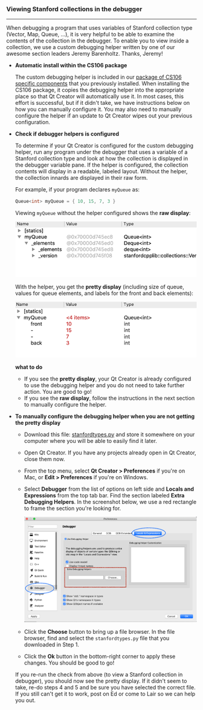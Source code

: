 ### Viewing Stanford collections in the debugger

***

When debugging a program that uses variables of Stanford collection type (Vector, Map, Queue, …), it is very helpful to be able to examine the contents of the collection in the debugger. To enable you to view inside a collection, we use a custom debugging helper written by one of our awesome section leaders Jeremy Barenholtz. Thanks, Jeremy!

- **Automatic install within the CS106 package**

  The custom debugging helper is included in our [package of CS106 specific components](./Install_Qt_Creator_on_Windows.md) that you previously installed. When installing the CS106 package, it copies the debugging helper into the appropriate place so that Qt Creator will automatically use it. In most cases, this effort is successful, but if it didn't take, we have instructions below on how you can manually configure it. You may also need to manually configure the helper if an update to Qt Creator wipes out your previous configuration.

- **Check if debugger helpers is configured**

  To determine if your Qt Creator is configured for the custom debugging helper, run any program under the debugger that uses a variable of a Stanford collection type and look at how the collection is displayed in the debugger variable pane. If the helper is configured, the collection contents will display in a readable, labeled layout. Without the helper, the collection innards are displayed in their raw form.

  For example, if your program declares `myQueue` as:

  ```c++
  Queue<int> myQueue = { 10, 15, 7, 3 }
  ```

  Viewing `myQueue` without the helper configured shows the **raw display**:

  ![debugger-without-helper](./image/debugger-without-helper.png)

  With the helper, you get the **pretty display** (including size of queue, values for queue elements, and labels for the front and back elements):

  ![debugger-with-helper](./image/debugger-with-helper.png)

  **what to do**

  - If you see the **pretty display**, your Qt Creator is already configured to use the debugging helper and you do not need to take further action. You are good to go!
  - If you see the **raw display**, follow the instructions in the next section to manually configure the helper.

- **To manually configure the debugging helper when you are not getting the pretty display**

  - Download this file: [stanfordtypes.py](./stanfordtypes.py) and store it somewhere on your computer where you will be able to easily find it later.
  
  - Open Qt Creator. If you have any projects already open in Qt Creator, close them now.
  
  - From the top menu, select **Qt Creator > Preferences** if you're on Mac, or **Edit > Preferences** if you're on Windows.
  
  - Select **Debugger** from the list of options on left side and **Locals and Expressions** from the top tab bar. Find the section labeled **Extra Debugging Helpers**. In the screenshot below, we use a red rectangle to frame the section you're looking for.
  
    ![debuggerprefs](./image/debuggerprefs.png)
  
  - Click the **Choose** button to bring up a file browser. In the file browser, find and select the `stanfordtypes.py` file that you downloaded in Step 1.
  
  - Click the **Ok** button in the bottom-right corner to apply these changes. You should be good to go!
  
  If you re-run the check from above (to view a Stanford collection in debugger), you should now see the pretty display. If it didn't seem to take, re-do steps 4 and 5 and be sure you have selected the correct file. If you still can't get it to work, post on Ed or come to Lair so we can help you out.

